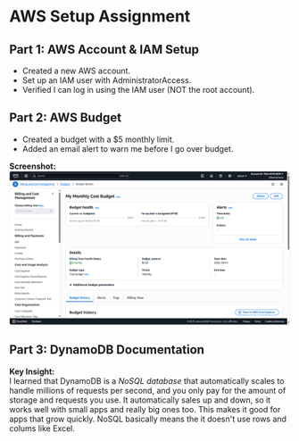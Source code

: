 # AWS Setup Assignment

## Part 1: AWS Account & IAM Setup
- Created a new AWS account.
- Set up an IAM user with AdministratorAccess.
- Verified I can log in using the IAM user (NOT the root account).

## Part 2: AWS Budget
- Created a budget with a $5 monthly limit.
- Added an email alert to warn me before I go over budget.

**Screenshot:**
![AWS Budget Screenshot](images/budget.png)

## Part 3: DynamoDB Documentation
**Key Insight:**  
I learned that DynamoDB is a *NoSQL database* that automatically scales to handle millions of requests per second, and you only pay for the amount of storage and requests you use. It automatically sales up and down, so it works well with small apps and really big ones too. This makes it good for apps that grow quickly. NoSQL basically means the it doesn't use rows and colums like Excel.
